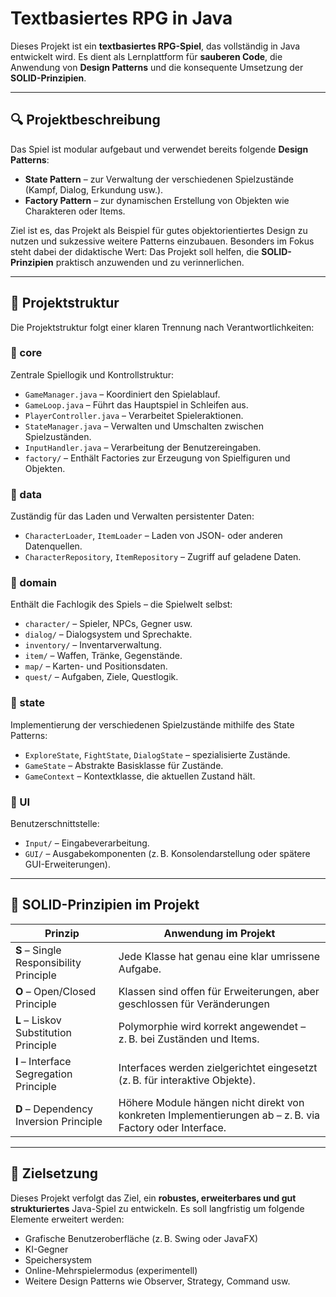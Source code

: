 # Textbasiertes RPG in Java

Dieses Projekt ist ein **textbasiertes RPG-Spiel**, das vollständig in Java entwickelt wird. Es dient als Lernplattform für **sauberen Code**, die Anwendung von **Design Patterns** und die konsequente Umsetzung der **SOLID-Prinzipien**.

---

## 🔍 Projektbeschreibung

Das Spiel ist modular aufgebaut und verwendet bereits folgende **Design Patterns**:

- **State Pattern** – zur Verwaltung der verschiedenen Spielzustände (Kampf, Dialog, Erkundung usw.).
- **Factory Pattern** – zur dynamischen Erstellung von Objekten wie Charakteren oder Items.

Ziel ist es, das Projekt als Beispiel für gutes objektorientiertes Design zu nutzen und sukzessive weitere Patterns einzubauen. Besonders im Fokus steht dabei der didaktische Wert: Das Projekt soll helfen, die **SOLID-Prinzipien** praktisch anzuwenden und zu verinnerlichen.

---

## 🔧 Projektstruktur

Die Projektstruktur folgt einer klaren Trennung nach Verantwortlichkeiten:

### 📁 core
Zentrale Spiellogik und Kontrollstruktur:

- `GameManager.java` – Koordiniert den Spielablauf.
- `GameLoop.java` – Führt das Hauptspiel in Schleifen aus.
- `PlayerController.java` – Verarbeitet Spieleraktionen.
- `StateManager.java` – Verwalten und Umschalten zwischen Spielzuständen.
- `InputHandler.java` – Verarbeitung der Benutzereingaben.
- `factory/` – Enthält Factories zur Erzeugung von Spielfiguren und Objekten.

### 📁 data
Zuständig für das Laden und Verwalten persistenter Daten:

- `CharacterLoader`, `ItemLoader` – Laden von JSON- oder anderen Datenquellen.
- `CharacterRepository`, `ItemRepository` – Zugriff auf geladene Daten.

### 📁 domain
Enthält die Fachlogik des Spiels – die Spielwelt selbst:

- `character/` – Spieler, NPCs, Gegner usw.
- `dialog/` – Dialogsystem und Sprechakte.
- `inventory/` – Inventarverwaltung.
- `item/` – Waffen, Tränke, Gegenstände.
- `map/` – Karten- und Positionsdaten.
- `quest/` – Aufgaben, Ziele, Questlogik.

### 📁 state
Implementierung der verschiedenen Spielzustände mithilfe des State Patterns:

- `ExploreState`, `FightState`, `DialogState` – spezialisierte Zustände.
- `GameState` – Abstrakte Basisklasse für Zustände.
- `GameContext` – Kontextklasse, die aktuellen Zustand hält.

### 📁 UI
Benutzerschnittstelle:

- `Input/` – Eingabeverarbeitung.
- `GUI/` – Ausgabekomponenten (z. B. Konsolendarstellung oder spätere GUI-Erweiterungen).

---

## 🧱 SOLID-Prinzipien im Projekt

| Prinzip | Anwendung im Projekt                                                                                     |
|--------|----------------------------------------------------------------------------------------------------------|
| **S** – Single Responsibility Principle | Jede Klasse hat genau eine klar umrissene Aufgabe.                                                       |
| **O** – Open/Closed Principle | Klassen sind offen für Erweiterungen, aber geschlossen für Veränderungen                                 |
| **L** – Liskov Substitution Principle | Polymorphie wird korrekt angewendet – z. B. bei Zuständen und Items.                                     |
| **I** – Interface Segregation Principle | Interfaces werden zielgerichtet eingesetzt (z. B. für interaktive Objekte).                              |
| **D** – Dependency Inversion Principle | Höhere Module hängen nicht direkt von konkreten Implementierungen ab – z. B. via Factory oder Interface. |

---

## 🚀 Zielsetzung

Dieses Projekt verfolgt das Ziel, ein **robustes, erweiterbares und gut strukturiertes** Java-Spiel zu entwickeln. Es soll langfristig um folgende Elemente erweitert werden:

- Grafische Benutzeroberfläche (z. B. Swing oder JavaFX)
- KI-Gegner
- Speichersystem
- Online-Mehrspielermodus (experimentell)
- Weitere Design Patterns wie Observer, Strategy, Command usw.



